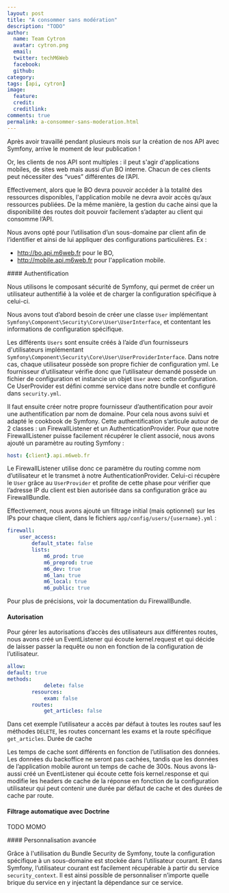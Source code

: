 ```yaml
---
layout: post
title: "A consommer sans modération"
description: "TODO"
author:
  name: Team Cytron
  avatar: cytron.png
  email:
  twitter: techM6Web
  facebook:
  github:
category:
tags: [api, cytron]
image:
  feature: 
  credit: 
  creditlink: 
comments: true
permalink: a-consommer-sans-moderation.html
---
```


Après avoir travaillé pendant plusieurs mois sur la création de nos API avec Symfony, arrive le moment de leur publication !

Or, les clients de nos API sont multiples : il peut s'agir d'applications mobiles, de sites web mais aussi d’un BO interne. Chacun de ces clients peut nécessiter des “vues” différentes de l’API.

Effectivement, alors que le BO devra pouvoir accéder à la totalité des ressources disponibles, l'application mobile ne devra avoir accès qu’aux ressources publiées. De la même manière, la gestion du cache ainsi que la disponibilité des routes doit pouvoir facilement s’adapter au client qui consomme l’API.

Nous avons opté pour l’utilisation d’un sous-domaine par client afin de l’identifier et ainsi de lui appliquer des configurations particulières. Ex :
* http://bo.api.m6web.fr pour le BO,
* http://mobile.api.m6web.fr pour l'application mobile.


#### Authentification

Nous utilisons le composant sécurité de Symfony, qui permet de créer un utilisateur authentifié à la volée et de charger la configuration spécifique à celui-ci.

Nous avons tout d’abord besoin de créer une classe `User` implémentant `Symfony\Component\Security\Core\User\UserInterface`, et contentant les informations de configuration spécifique.

Les différents `Users` sont ensuite créés à l’aide d’un fournisseurs d'utilisateurs implémentant `Symfony\Component\Security\Core\User\UserProviderInterface`.
Dans notre cas, chaque utilisateur possède son propre fichier de configuration yml. Le fournisseur d’utilisateur vérifie donc que l’utilisateur demandé possède un fichier de configuration et instancie un objet `User` avec cette configuration. Ce UserProvider est défini comme service dans notre bundle et configuré dans `security.yml`.

Il faut ensuite créer notre propre fournisseur d’authentification pour avoir une authentification par nom de domaine. Pour cela nous avons suivi et adapté le cookbook de Symfony. Cette authentification s’articule autour de 2 classes : un FirewallListener et un AuthenticationProvider. Pour que notre FirewallListener puisse facilement récupérer le client associé, nous avons ajouté un paramètre au routing Symfony :

```yaml
host: {client}.api.m6web.fr
```

Le FirewallListener utilise donc ce paramètre du routing comme nom d’utilisateur et le transmet à notre AuthenticationProvider. Celui-ci récupère le `User` grâce au `UserProvider` et profite de cette phase pour vérifier que l’adresse IP du client est bien autorisée dans sa configuration grâce au FirewallBundle.

Effectivement, nous avons ajouté un filtrage initial (mais optionnel) sur les IPs pour chaque client, dans le fichiers `app/config/users/{username}.yml` :

```yaml
firewall:
    user_access:
        default_state: false
        lists:
            m6_prod: true
            m6_preprod: true
            m6_dev: true
            m6_lan: true
            m6_local: true
            m6_public: true
```

Pour plus de précisions, voir la documentation du FirewallBundle.

#### Autorisation

Pour gérer les autorisations d’accès des utilisateurs aux différentes routes, nous avons créé un EventListener qui écoute kernel.request et qui décide de laisser passer la requête ou non en fonction de la configuration de l’utilisateur.

```yaml
allow:
default: true
methods:
        	delete: false
    	resources:
        	exam: false
    	routes:
        	get_articles: false
```

Dans cet exemple l’utilisateur a accès par défaut à toutes les routes sauf les méthodes `DELETE`, les routes concernant les exams et la route spécifique `get_articles`.
Durée de cache

Les temps de cache sont différents en fonction de l’utilisation des données. Les données du backoffice ne seront pas cachées, tandis que les données de l’application mobile auront un temps de cache de 300s.
Nous avons là-aussi créé un EventListener qui écoute cette fois kernel.response et qui modifie les headers de cache de la réponse en fonction de la configuration utilisateur qui peut contenir une durée par défaut de cache et des durées de cache par route. 


#### Filtrage automatique avec Doctrine

TODO MOMO

#### Personnalisation avancée

Grâce à l'utilisation du Bundle Security de Symfony, toute la configuration spécifique à un sous-domaine est stockée dans l’utilisateur courant. Et dans Symfony, l’utilisateur courant est facilement récupérable à partir du service `security_context`. Il est ainsi possible de personnaliser n’importe quelle brique du service en y injectant la dépendance sur ce service.
